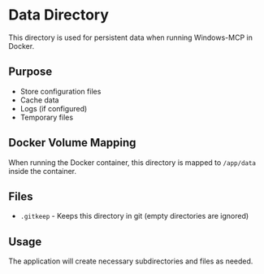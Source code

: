 # Data Directory

This directory is used for persistent data when running Windows-MCP in Docker.

## Purpose

- Store configuration files
- Cache data
- Logs (if configured)
- Temporary files

## Docker Volume Mapping

When running the Docker container, this directory is mapped to `/app/data` inside the container.

## Files

- `.gitkeep` - Keeps this directory in git (empty directories are ignored)

## Usage

The application will create necessary subdirectories and files as needed.

